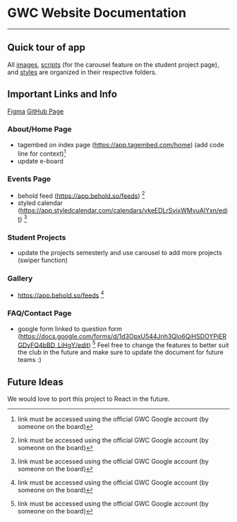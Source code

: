 # GWC Website Documentation
---
## Quick tour of app
All [images](../images), [scripts](../scripts) (for the carousel feature on the student project page), and [styles](../styles) are organized in their respective folders.

## Important Links and Info
[Figma](https://www.figma.com/design/LstWuxLiqUQqx1IAH3m5CE/Girls-Who-Code-at-UCF?node-id=0-1&t=IIOgjmRrbZjQEFFn-0)
[GitHub Page](https://girlswhocodeucf.github.io/GWC-Website/index.html)

### About/Home Page
- tagembed on index page (https://app.tagembed.com/home) (add code line for context)[^1]
- update e-board 
### Events Page
- behold feed (https://app.behold.so/feeds) [^1]
- styled calendar (https://app.styledcalendar.com/calendars/vkeEDLrSvixWMvuAlYxn/edit) [^1]
### Student Projects
- update the projects semesterly and use carousel to add more projects (swiper function)
### Gallery
- https://app.behold.so/feeds [^1]

### FAQ/Contact Page
- google form linked to question form (https://docs.google.com/forms/d/1d3OpxU544Jnh3Qlo6QiHSDOYPjERGDvFQ4bBD_LiHgY/edit) [^1]
Feel free to change the features to better suit the club in the future and make sure to update the document for future teams :)
## Future Ideas
We would love to port this project to React in the future.

[^1]: link must be accessed using the official GWC Google account (by someone on the board)
